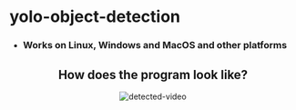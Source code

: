 # yolo-object-detection
* ### Works on Linux, Windows and MacOS and other platforms


<div align="center">
<h2>How does the program look like?</h2>
<img src="https://github.com/elyor04/yolo-object-detection/blob/main/data/detected-video.gif" alt="detected-video" border="0"><br>
</div>
